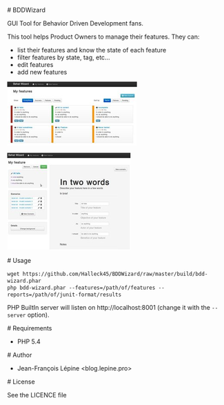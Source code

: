 # BDDWizard

GUI Tool for Behavior Driven Development fans.

This tool helps Product Owners to manage their features. They can:

+ list their features and know the state of each feature
+ filter features by state, tag, etc...
+ edit features
+ add new features

![Listing](docs/screen-home-small.jpg)

![Edit feature](docs/screen-edit-small.jpg)

# Usage

    wget https://github.com/Halleck45/BDDWizard/raw/master/build/bdd-wizard.phar
    php bdd-wizard.phar --features=/path/of/features --reports=/path/of/junit-format/results

PHP BuiltIn server will listen on http://localhost:8001 (change it with the `--server` option).

# Requirements

+ PHP 5.4

# Author

+ Jean-François Lépine <blog.lepine.pro>

# License

See the LICENCE file
